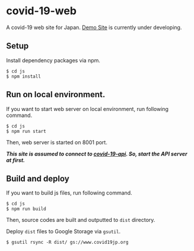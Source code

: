 # covid-19-web

A covid-19 web site for Japan.
[Demo Site](http://www.covid19jp.org) is currently under developing.

## Setup

Install dependency packages via npm.

```
$ cd js
$ npm install
```

## Run on local environment.

If you want to start web server on local environment, run following command.

```
$ cd js
$ npm run start
```

Then, web server is started on 8001 port.

***This site is assumed to connect to [covid-19-api](https://github.com/satoshi03/covid-19-api). So, start the API server at first.***

## Build and deploy

If you want to build js files, run following command.

```
$ cd js
$ npm run build
```

Then, source codes are built and outputted to `dist` directory.

Deploy `dist` files to Google Storage via `gsutil`.

```
$ gsutil rsync -R dist/ gs://www.covid19jp.org
```
